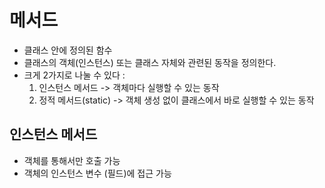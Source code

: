 
# 메서드

- 클래스 안에 정의된 함수
- 클래스의 객체(인스턴스) 또는 클래스 자체와 관련된 동작을 정의한다.
- 크게 2가지로 나눌 수 있다 :
	1. 인스턴스 메서드 -> 객체마다 실행할 수 있는 동작
	2. 정적 메서드(static) -> 객체 생성 없이 클래스에서 바로 실행할 수 있는 동작


## 인스턴스 메서드

- 객체를 통해서만 호출 가능
- 객체의 인스턴스 변수 (필드)에 접근 가능
